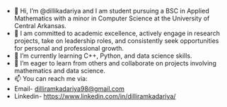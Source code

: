 - 👋 Hi, I’m @dillikadariya and I am student pursuing a BSC in Applied Mathematics with a minor in Computer Science at the University of Central Arkansas.
- 👀 I am committed to academic excellence, actively engage in research projects, take on leadership roles, and consistently seek opportunities for personal and professional growth.
- 🌱 I’m currently learning C++, Python, and data science skills.
- 💞️ I’m eager to learn from others and collaborate on projects involving mathematics and data science.
- 📫 You can reach me via:
- Email- dilliramkadariya98@gmail.com
- Linkedin- https://www.linkedin.com/in/dilliramkadariya/

<!---
dillikadariya/dillikadariya is a ✨ special ✨ repository because its `README.md` (this file) appears on your GitHub profile.
You can click the Preview link to take a look at your changes.
--->
